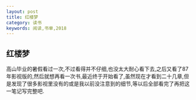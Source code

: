 ```yaml
---
layout: post
title: 红楼梦
category: 读书
keywords: 阅读,书单,2018
---
```


## 红楼梦

高山毕业的暑假看过一次,不过看得并不仔细,也没太大耐心看下去,之后又看了87年影视版的,然后就想再看一次书,最近终于开始看了,虽然现在才看到二十几章,但是发现了很多影视里没有的或是我以前没注意到的细节,等以后全部看完了再把这一笔记写完整吧.

